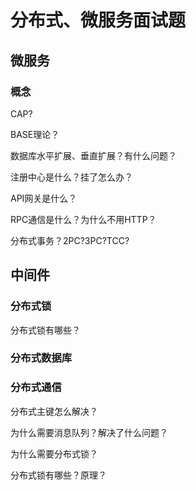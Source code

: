 # 分布式、微服务面试题

## 微服务

### 概念

CAP?

BASE理论？

数据库水平扩展、垂直扩展？有什么问题？

注册中心是什么？挂了怎么办？

API网关是什么？

RPC通信是什么？为什么不用HTTP？

分布式事务？2PC?3PC?TCC?

## 中间件

### 分布式锁

分布式锁有哪些？

### 分布式数据库

### 分布式通信



分布式主键怎么解决？

为什么需要消息队列？解决了什么问题？

为什么需要分布式锁？

分布式锁有哪些？原理？





